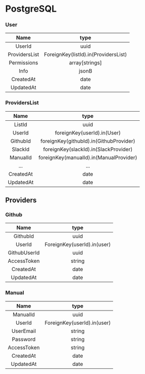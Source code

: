 # PostgreSQL

### User

| Name   | type   |
| :----: | :----: |
| UserId | uuid |
| ProvidersList | ForeignKey(listId).in(ProvidersList) |
| Permissions | array[strings] |
| Info   | jsonB |
| CreatedAt | date |
| UpdatedAt | date |

### ProvidersList

| Name | type |
| :----: | :----: |
| ListId | uuid |
| UserId | foreignKey(userId).in(User) |
| GithubId | foreignKey(githubId).in(GithubProvider) |
| SlackId | foreignKey(slackId).in(SlackProvider) |
| ManualId | foreignKey(manualId).in(ManualProvider) |
| ... | ... |
| CreatedAt | date |
| UpdatedAt | date |

## Providers

### Github

| Name | type |
| :----: | :----: |
| GithubId | uuid |
| UserId | ForeignKey(userId).in(user) |
| GithubUserId | uuid |
| AccessToken | string |
| CreatedAt | date |
| UpdatedAt | date |

### Manual

| Name | type |
| :----: | :----: |
| ManualId | uuid |
| UserId | ForeignKey(userId).in(user) |
| UserEmail | string |
| Password | string |
| AccessToken | string |
| CreatedAt | date |
| UpdatedAt | date |
